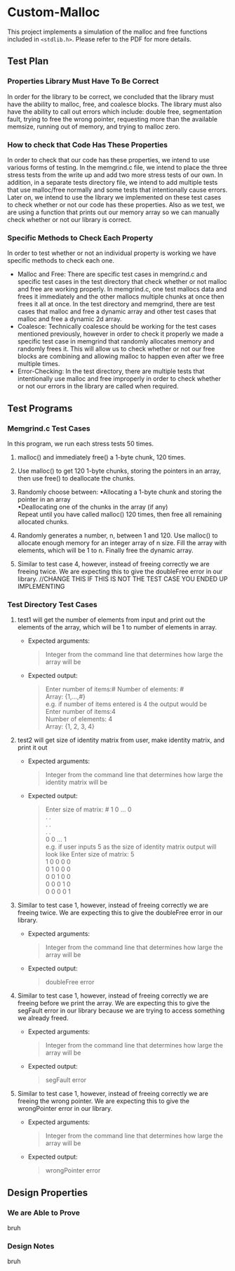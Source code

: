 # Custom-Malloc
This project implements a simulation of the malloc and free functions included in `<stdlib.h>`. Please refer to the PDF for more details.
## Test Plan

### Properties Library Must Have To Be Correct

In order for the library to be correct, we concluded that the library must have the ability to malloc, free, and coalesce blocks. The library must also have the ability to call out errors which include: double free, segmentation fault, trying to free the wrong pointer, requesting more than the available memsize, running out of memory, and trying to malloc zero.

### How to check that Code Has These Properties

In order to check that our code has these properties, we intend to use various forms of testing. In the memgrind.c file, we intend to place the three stress tests from the write up and add two more stress tests of our own. In addition, in a separate tests directory file, we intend to add multiple tests that use malloc/free normally and some tests that intentionally cause errors. Later on, we intend to use the library we implemented on these test cases to check whether or not our code has these properties. Also as we test, we are using a function that prints out our memory array so we can manually check whether or not our library is correct.

### Specific Methods to Check Each Property

In order to test whether or not an individual property is working we have specific methods to check each one.
- Malloc and Free: There are specific test cases in memgrind.c and specific test cases in the test directory that check whether or not malloc and free are working properly. In memgrind.c, one test mallocs data and frees it immediately and the other mallocs multiple chunks at once then frees it all at once. In the test directory and memgrind, there are test cases that malloc and free a dynamic array and other test cases that malloc and free a dynamic 2d array.
- Coalesce: Technically coalesce should be working for the test cases mentioned previously, however in order to check it properly we made a specific test case in memgrind that randomly allocates memory and randomly frees it. This will allow us to check whether or not our free blocks are combining and allowing malloc to happen even after we free multiple times.
- Error-Checking: In the test directory, there are multiple tests that intentionally use malloc and free improperly in order to check whether or not our errors in the library are called when required.

## Test Programs

### Memgrind.c Test Cases
In this program, we run each stress tests 50 times.
1. malloc()  and immediately  free()  a 1-byte chunk, 120 times.

2. Use  malloc()  to get 120 1-byte chunks, storing the pointers in an array, then use  free()  to  deallocate the chunks.

3. Randomly choose between:
•Allocating a 1-byte chunk and storing the pointer in an array  
•Deallocating one of the chunks in the array (if any)  
Repeat until you have called  malloc()  120 times, then free all remaining allocated chunks.

4. Randomly generates a number, n, between 1 and 120. Use malloc() to allocate enough memory for an integer array of n size. Fill the array with elements, which will be 1 to n. Finally free the dynamic array.

5. Similar to test case 4, however, instead of freeing correctly we are freeing twice. We are expecting this to give the doubleFree error in our library. //CHANGE THIS IF THIS IS NOT THE TEST CASE YOU ENDED UP IMPLEMENTING

### Test Directory Test Cases
1. test1 will get the number of elements from input and print out the elements of the array, which will be 1 to number of elements in array.
	- Expected arguments: 
		>Integer from the command line that determines how large the array will be
	- Expected output:
		>Enter number of items:#
		>Number of elements: #<br />
		>Array: {1,...,#}<br />
		>e.g. if number of items entered is 4 the output would be<br />
		>Enter number of items:4<br />
		>Number of elements: 4<br />
		>Array: {1, 2, 3, 4}<br />
	
2. test2 will get size of identity matrix from user, make identity matrix, and print it out
	- Expected arguments:
		> Integer from the command line that determines how large the identity matrix will be
	- Expected output:
		> Enter size of matrix: #
		1 0 ... 0 <br />
		. . <br />
		. . <br />
		. . <br />
		0 0 ... 1 <br />
		e.g. if user inputs 5 as the size of identity matrix output will look like
		Enter size of matrix: 5 <br />
		1 0 0 0 0 <br />
		0 1 0 0 0 <br />
		0 0 1 0 0 <br />
		0 0 0 1 0 <br />
		0 0 0 0 1 <br />
	
3. Similar to test case 1, however, instead of freeing correctly we are freeing twice. We are expecting this to give the doubleFree error in our library.
	- Expected arguments: 
		>Integer from the command line that determines how large the array will be
	- Expected output:
		> doubleFree error
	
4. Similar to test case 1, however, instead of freeing correctly we are freeing before we print the array. We are expecting this to give the segFault error in our library because we are trying to access something we already freed.
	- Expected arguments: 
		>Integer from the command line that determines how large the array will be
	- Expected output:
		> segFault error
	
5. Similar to test case 1, however, instead of freeing correctly we are freeing the wrong pointer. We are expecting this to give the wrongPointer error in our library.
	- Expected arguments: 
		>Integer from the command line that determines how large the array will be
	- Expected output:
		> wrongPointer error
## Design Properties 

### We are Able to Prove

bruh

### Design Notes

bruh
